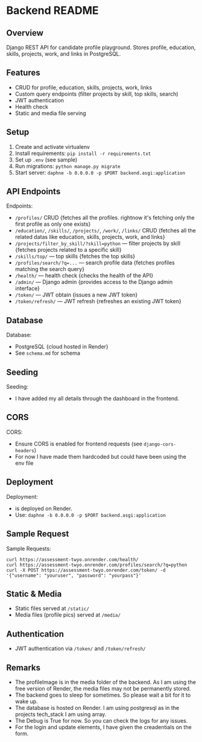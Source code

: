 # Backend README

## Overview
Django REST API for candidate profile playground. Stores profile, education, skills, projects, work, and links in PostgreSQL.

## Features
- CRUD for profile, education, skills, projects, work, links
- Custom query endpoints (filter projects by skill, top skills, search)
- JWT authentication
- Health check
- Static and media file serving

## Setup
1. Create and activate virtualenv
2. Install requirements: `pip install -r requirements.txt`
3. Set up `.env` (see sample)
4. Run migrations: `python manage.py migrate`
5. Start server: `daphne -b 0.0.0.0 -p $PORT backend.asgi:application`

## API Endpoints
Endpoints:
- `/profiles/` CRUD {fetches all the profiles. rightnow it's fetching only the first profile as only one exists}
- `/education/`, `/skills/`, `/projects/`, `/work/`, `/links/` CRUD {fetches all the related datas like education, skills, projects, work, and links}
- `/projects/filter_by_skill/?skill=python` — filter projects by skill {fetches projects related to a specific skill}
- `/skills/top/` — top skills {fetches the top skills}
- `/profiles/search/?q=...` — search profile data {fetches profiles matching the search query}
- `/health/` — health check {checks the health of the API}
- `/admin/` — Django admin {provides access to the Django admin interface}
- `/token/` — JWT obtain {issues a new JWT token}
- `/token/refresh/` — JWT refresh {refreshes an existing JWT token}


## Database
Database:
- PostgreSQL {cloud hosted in Render}
- See `schema.md` for schema

## Seeding
Seeding:
- I have added my all details through the dashboard in the frontend.

## CORS
CORS:
- Ensure CORS is enabled for frontend requests (see `django-cors-headers`)
- For now I have made them hardcoded but could have been using the env file


## Deployment
Deployment:
- is deployed on Render.
- Use: `daphne -b 0.0.0.0 -p $PORT backend.asgi:application`


## Sample Request

Sample Requests:
```
curl https://assessment-twyo.onrender.com/health/
curl https://assessment-twyo.onrender.com/profiles/search/?q=python
curl -X POST https://assessment-twyo.onrender.com/token/ -d '{"username": "youruser", "password": "yourpass"}'
```


## Static & Media
- Static files served at `/static/`
- Media files (profile pics) served at `/media/`

## Authentication
- JWT authentication via `/token/` and `/token/refresh/`

## Remarks
- The profileImage is in the media folder of the backend. As I am using the free version of Render, the media files may not be permanently stored.
- The backend goes to sleep for sometimes. So please wait a bit for it to wake up.
- The database is hosted on Render. I am using postgresql as in the projects tech_stack I am using array.
- The Debug is True for now. So you can check the logs for any issues.
- For the login and update elements, I have given the creadentials on the form.